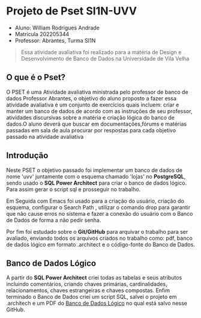 # Projeto de Pset SI1N-UVV

* Aluno: William Rodrigues Andrade
* Matrícula 202205344 
* Professor: Abrantes, Turma SI1N

> Essa atividade avaliativa foi realizado para a matéria de Design e Desenvolvimento de Banco de Dados na Universidade de Vila Velha

## O que é o Pset?
 O PSET é uma Atividade avaliativa ministrada pelo professor de banco de dados Professor Abrantes, o objetivo do aluno proposto a fazer essa atividade avaliativa é um conjunto de exercícios quais incluem: criar e manter um banco de dados de acordo com as instruções de seu professor, atividades discursivas sobre a matéria e criação lógica do banco de dados.O aluno deverá que buscar em documentações,fórums e matérias passadas em sala de aula procurar por respostas para cada  objetivo passado na atividade avaliativa
 
## Introdução
 Neste PSET o objetivo passado foi implementar um banco de dados de nome 'uvv' juntamente com o esquema chamado 'lojas' no **PostgreSQL**, sendo usado o **SQL Power Architect** para criar o banco  de dados lógico. Para assim gerar o script sql e prosseguir no trabalho. 

 Em Seguida com Emacs foi usado para a criação do usuário, criação do esquema, configurar o Search Path , utilizar o comando drop para garantir que não cause erros no sistema e fazer a conexão do usuário com o Banco de Dados de forma a não pedir senha. 

 Por fim foi estudado sobre o **Git/GitHub** para arquivar o trabalho para ser avaliado, enviando todos os arquivos criados no trabalho como: pdf, banco de dados lógico em formato .architect e o código-fonte do Banco de Dados.

## Banco de Dados Lógico
 A partir do **SQL Power Architect** criei todas as tabelas e seus atributos incluindo comentários, criando chaves primárias, cardinalidades, relacionamentos, chaves estrangeiras e chaves compostas. Enfim terminado o Banco de Dados criei um script SQL, salvei o projeto em .architech e um PDF do [Banco de Dados Lógico](https://github.com/oWilliamRodrigues/uvv-bd1-si1n/blob/main/si1n_202205344_postgresql.pdf) no qual está salvo nesse GitHub.
